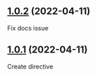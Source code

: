 ## [1.0.2](https://github.com/webigorkiev/vuetouch/tree/v1.0.2) (2022-04-11)

Fix docs issue

## [1.0.1](https://github.com/webigorkiev/vuetouch) (2022-04-11)

Create directive
